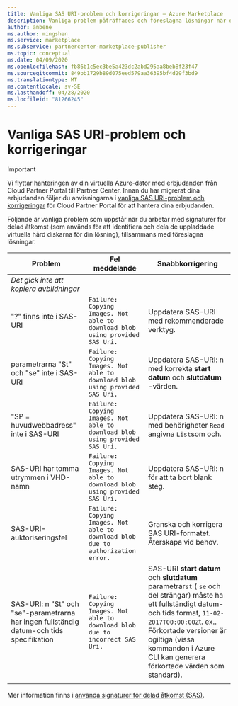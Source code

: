 ```yaml
---
title: Vanliga SAS URI-problem och korrigeringar – Azure Marketplace
description: Vanliga problem påträffades och föreslagna lösningar när du arbetar med signaturer för delad åtkomst.
author: anbene
ms.author: mingshen
ms.service: marketplace
ms.subservice: partnercenter-marketplace-publisher
ms.topic: conceptual
ms.date: 04/09/2020
ms.openlocfilehash: fb86b1c5ec3be5a423dc2abd295aa8beb8f23f47
ms.sourcegitcommit: 849bb1729b89d075eed579aa36395bf4d29f3bd9
ms.translationtype: MT
ms.contentlocale: sv-SE
ms.lasthandoff: 04/28/2020
ms.locfileid: "81266245"
---
```

# <a name="common-sas-uri-issues-and-fixes"></a>Vanliga SAS URI-problem och korrigeringar

> [!IMPORTANT]
> Vi flyttar hanteringen av din virtuella Azure-dator med erbjudanden från Cloud Partner Portal till Partner Center. Innan du har migrerat dina erbjudanden följer du anvisningarna i [vanliga SAS URI-problem och korrigeringar](https://docs.microsoft.com/azure/marketplace/cloud-partner-portal/virtual-machine/cpp-common-sas-url-issues) för Cloud Partner Portal för att hantera dina erbjudanden.

Följande är vanliga problem som uppstår när du arbetar med signaturer för delad åtkomst (som används för att identifiera och dela de uppladdade virtuella hård diskarna för din lösning), tillsammans med föreslagna lösningar.

| **Problem** | **Fel meddelande** | **Snabbkorrigering** |
| --------- | ------------------- | ------- |
| *Det gick inte att kopiera avbildningar* |  |  |
| "?" finns inte i SAS-URI | `Failure: Copying Images. Not able to download blob using provided SAS Uri.` | Uppdatera SAS-URI med rekommenderade verktyg. |
| parametrarna "St" och "se" inte i SAS-URI | `Failure: Copying Images. Not able to download blob using provided SAS Uri.` | Uppdatera SAS-URI: n med korrekta **start datum** och **slutdatum** -värden. |
| "SP = huvudwebbadress" inte i SAS-URI | `Failure: Copying Images. Not able to download blob using provided SAS Uri.` | Uppdatera SAS-URI: n med behörigheter `Read` angivna `List`som och. |
| SAS-URI har tomma utrymmen i VHD-namn | `Failure: Copying Images. Not able to download blob using provided SAS Uri.` | Uppdatera SAS-URI: n för att ta bort blank steg. |
| SAS-URI-auktoriseringsfel | `Failure: Copying Images. Not able to download blob due to authorization error.` | Granska och korrigera SAS URI-formatet. Återskapa vid behov. |
| SAS-URI: n "St" och "se"-parametrarna har ingen fullständig datum-och tids specifikation | `Failure: Copying Images. Not able to download blob due to incorrect SAS Uri.` | SAS-URI **start datum** och **slutdatum** parametrar`st` ( `se` och del strängar) måste ha ett fullständigt datum-och tids format, `11-02-2017T00:00:00Z`t. ex.. Förkortade versioner är ogiltiga (vissa kommandon i Azure CLI kan generera förkortade värden som standard). |
|  |  |  |

Mer information finns i [använda signaturer för delad åtkomst (SAS)](https://azure.microsoft.com/documentation/articles/storage-dotnet-shared-access-signature-part-1/).
